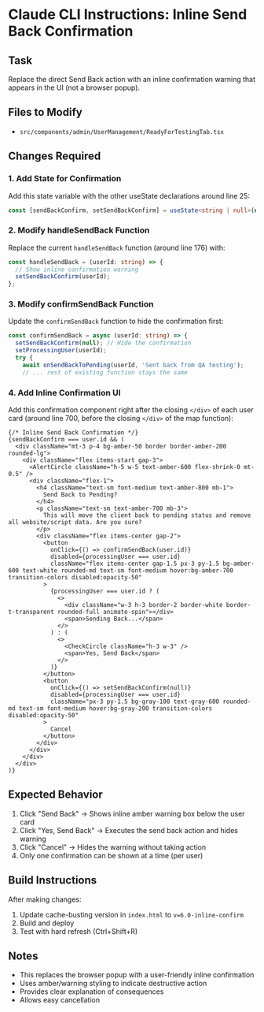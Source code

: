 # Claude CLI Instructions: Inline Send Back Confirmation

## Task
Replace the direct Send Back action with an inline confirmation warning that appears in the UI (not a browser popup).

## Files to Modify
- `src/components/admin/UserManagement/ReadyForTestingTab.tsx`

## Changes Required

### 1. Add State for Confirmation
Add this state variable with the other useState declarations around line 25:
```typescript
const [sendBackConfirm, setSendBackConfirm] = useState<string | null>(null);
```

### 2. Modify handleSendBack Function
Replace the current `handleSendBack` function (around line 176) with:
```typescript
const handleSendBack = (userId: string) => {
  // Show inline confirmation warning
  setSendBackConfirm(userId);
};
```

### 3. Modify confirmSendBack Function
Update the `confirmSendBack` function to hide the confirmation first:
```typescript
const confirmSendBack = async (userId: string) => {
  setSendBackConfirm(null); // Hide the confirmation
  setProcessingUser(userId);
  try {
    await onSendBackToPending(userId, 'Sent back from QA testing');
    // ... rest of existing function stays the same
```

### 4. Add Inline Confirmation UI
Add this confirmation component right after the closing `</div>` of each user card (around line 700, before the closing `</div>` of the map function):

```tsx
{/* Inline Send Back Confirmation */}
{sendBackConfirm === user.id && (
  <div className="mt-3 p-4 bg-amber-50 border border-amber-200 rounded-lg">
    <div className="flex items-start gap-3">
      <AlertCircle className="h-5 w-5 text-amber-600 flex-shrink-0 mt-0.5" />
      <div className="flex-1">
        <h4 className="text-sm font-medium text-amber-800 mb-1">
          Send Back to Pending?
        </h4>
        <p className="text-sm text-amber-700 mb-3">
          This will move the client back to pending status and remove all website/script data. Are you sure?
        </p>
        <div className="flex items-center gap-2">
          <button
            onClick={() => confirmSendBack(user.id)}
            disabled={processingUser === user.id}
            className="flex items-center gap-1.5 px-3 py-1.5 bg-amber-600 text-white rounded-md text-sm font-medium hover:bg-amber-700 transition-colors disabled:opacity-50"
          >
            {processingUser === user.id ? (
              <>
                <div className="w-3 h-3 border-2 border-white border-t-transparent rounded-full animate-spin"></div>
                <span>Sending Back...</span>
              </>
            ) : (
              <>
                <CheckCircle className="h-3 w-3" />
                <span>Yes, Send Back</span>
              </>
            )}
          </button>
          <button
            onClick={() => setSendBackConfirm(null)}
            disabled={processingUser === user.id}
            className="px-3 py-1.5 bg-gray-100 text-gray-600 rounded-md text-sm font-medium hover:bg-gray-200 transition-colors disabled:opacity-50"
          >
            Cancel
          </button>
        </div>
      </div>
    </div>
  </div>
)}
```

## Expected Behavior
1. Click "Send Back" → Shows inline amber warning box below the user card
2. Click "Yes, Send Back" → Executes the send back action and hides warning
3. Click "Cancel" → Hides the warning without taking action
4. Only one confirmation can be shown at a time (per user)

## Build Instructions
After making changes:
1. Update cache-busting version in `index.html` to `v=6.0-inline-confirm`
2. Build and deploy
3. Test with hard refresh (Ctrl+Shift+R)

## Notes
- This replaces the browser popup with a user-friendly inline confirmation
- Uses amber/warning styling to indicate destructive action
- Provides clear explanation of consequences
- Allows easy cancellation 